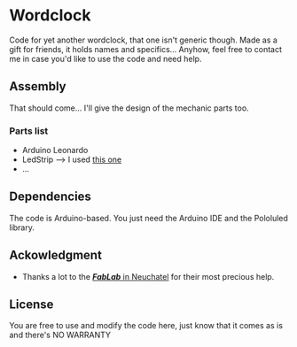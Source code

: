 # Wordclock
Code for yet another wordclock, that one isn't generic though.
Made as a gift for friends, it holds names and specifics... Anyhow, feel free to contact me in case you'd like to use the code and need help.

## Assembly
That should come... I'll give the design of the mechanic parts too.
### Parts list
* Arduino Leonardo
* LedStrip --> I used [this one](https://www.aliexpress.com/snapshot/0.html?spm=a2g0s.9042647.6.2.WLVHRD&orderId=81806470273053&productId=1592593512)
* ...

## Dependencies
The code is Arduino-based. 
You just need the Arduino IDE and the Pololuled library.


## Ackowledgment

* Thanks a lot to the [***FabLab*** in Neuchatel](http://fablab-neuch.ch/) for their most precious help.

## License

You are free to use and modify the code here, just know that it comes as is and there's NO WARRANTY
